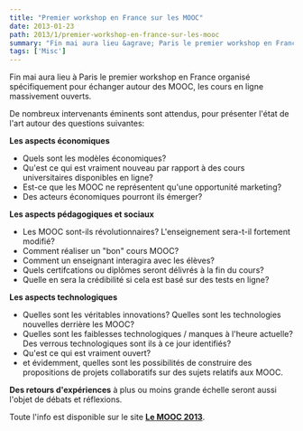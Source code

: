 ```yaml
---
title: "Premier workshop en France sur les MOOC"
date: 2013-01-23
path: 2013/1/premier-workshop-en-france-sur-les-mooc
summary: "Fin mai aura lieu &agrave; Paris le premier workshop en France organis&eacute; sp&eacute;cifiquement pour &eacute;changer autour des MOOC, les cours en ligne massivement ouverts."
tags: ['Misc']
---
```


Fin mai aura lieu &agrave; Paris le premier workshop en France organis&eacute; sp&eacute;cifiquement pour &eacute;changer autour des MOOC, les cours en ligne massivement ouverts.

De nombreux intervenants &eacute;minents sont attendus, pour pr&eacute;senter l'&eacute;tat de l'art autour des questions suivantes:

**Les aspects &eacute;conomiques**

- Quels sont les mod&egrave;les &eacute;conomiques?
- Qu'est ce qui est vraiment nouveau par rapport &agrave; des cours
universitaires disponibles en ligne?
- Est-ce que les MOOC ne repr&eacute;sentent qu'une opportunit&eacute; marketing?
- Des acteurs &eacute;conomiques pourront ils &eacute;merger?

**Les aspects p&eacute;dagogiques et sociaux**

- Les MOOC sont-ils r&eacute;volutionnaires? L'enseignement sera-t-il fortement modifi&eacute;?
- Comment r&eacute;aliser un &quot;bon&quot; cours MOOC?
- Comment un enseignant interagira avec les &eacute;l&egrave;ves?
- Quels certifcations ou dipl&ocirc;mes seront d&eacute;livr&eacute;s &agrave; la fin du cours? 
- Quelle en sera la cr&eacute;dibilit&eacute; si cela est bas&eacute; sur des tests en ligne?

**Les aspects technologiques**

- Quelles sont les v&eacute;ritables innovations? Quelles sont les technologies nouvelles derri&egrave;re les MOOC?
- Quelles sont les faiblesses technologiques / manques &agrave; l'heure actuelle? Des verrous technologiques sont ils &agrave; ce jour identifi&eacute;s?
- Qu'est ce qui est vraiment ouvert?
- et &eacute;videmment, quelles sont les possibilit&eacute;s de construire des propositions de projets collaboratifs sur des sujets relatifs aux MOOC.

**Des retours d'exp&eacute;riences** &agrave; plus ou moins grande &eacute;chelle seront aussi l'objet de d&eacute;bats et r&eacute;flexions.

Toute l'info est disponible sur le site [**Le MOOC 2013**](http://workshop.lemooc.com/fr).
